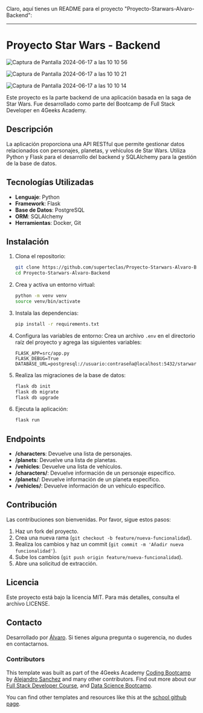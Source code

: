 Claro, aquí tienes un README para el proyecto "Proyecto-Starwars-Alvaro-Backend":

---

# Proyecto Star Wars - Backend

![Captura de Pantalla 2024-06-17 a las 10 10 56](https://github.com/superteclas/Proyecto-Starwars-Alvaro-Backend/assets/147168257/b53e7e49-26b0-43b4-90dd-1ca940da29d0)

![Captura de Pantalla 2024-06-17 a las 10 10 21](https://github.com/superteclas/Proyecto-Starwars-Alvaro-Backend/assets/147168257/216c9a8c-f07b-4c67-8de9-f0c0662eeab5)

![Captura de Pantalla 2024-06-17 a las 10 10 14](https://github.com/superteclas/Proyecto-Starwars-Alvaro-Backend/assets/147168257/4daf69b7-bdcc-41e7-843c-0191198c4d92)


Este proyecto es la parte backend de una aplicación basada en la saga de Star Wars. Fue desarrollado como parte del Bootcamp de Full Stack Developer en 4Geeks Academy.

## Descripción

La aplicación proporciona una API RESTful que permite gestionar datos relacionados con personajes, planetas, y vehículos de Star Wars. Utiliza Python y Flask para el desarrollo del backend y SQLAlchemy para la gestión de la base de datos.

## Tecnologías Utilizadas

- **Lenguaje**: Python
- **Framework**: Flask
- **Base de Datos**: PostgreSQL
- **ORM**: SQLAlchemy
- **Herramientas**: Docker, Git

## Instalación

1. Clona el repositorio:
   ```bash
   git clone https://github.com/superteclas/Proyecto-Starwars-Alvaro-Backend.git
   cd Proyecto-Starwars-Alvaro-Backend
   ```

2. Crea y activa un entorno virtual:
   ```bash
   python -m venv venv
   source venv/bin/activate
   ```

3. Instala las dependencias:
   ```bash
   pip install -r requirements.txt
   ```

4. Configura las variables de entorno:
   Crea un archivo `.env` en el directorio raíz del proyecto y agrega las siguientes variables:
   ```env
   FLASK_APP=src/app.py
   FLASK_DEBUG=True
   DATABASE_URL=postgresql://usuario:contraseña@localhost:5432/starwars
   ```

5. Realiza las migraciones de la base de datos:
   ```bash
   flask db init
   flask db migrate
   flask db upgrade
   ```

6. Ejecuta la aplicación:
   ```bash
   flask run
   ```

## Endpoints

- **/characters**: Devuelve una lista de personajes.
- **/planets**: Devuelve una lista de planetas.
- **/vehicles**: Devuelve una lista de vehículos.
- **/characters/<id>**: Devuelve información de un personaje específico.
- **/planets/<id>**: Devuelve información de un planeta específico.
- **/vehicles/<id>**: Devuelve información de un vehículo específico.

## Contribución

Las contribuciones son bienvenidas. Por favor, sigue estos pasos:
1. Haz un fork del proyecto.
2. Crea una nueva rama (`git checkout -b feature/nueva-funcionalidad`).
3. Realiza los cambios y haz un commit (`git commit -m 'Añadir nueva funcionalidad'`).
4. Sube los cambios (`git push origin feature/nueva-funcionalidad`).
5. Abre una solicitud de extracción.

## Licencia

Este proyecto está bajo la licencia MIT. Para más detalles, consulta el archivo LICENSE.

## Contacto

Desarrollado por [Álvaro](https://github.com/superteclas). Si tienes alguna pregunta o sugerencia, no dudes en contactarnos.



### Contributors

This template was built as part of the 4Geeks Academy [Coding Bootcamp](https://4geeksacademy.com/us/coding-bootcamp) by [Alejandro Sanchez](https://twitter.com/alesanchezr) and many other contributors. Find out more about our [Full Stack Developer Course](https://4geeksacademy.com/us/coding-bootcamps/part-time-full-stack-developer), and [Data Science Bootcamp](https://4geeksacademy.com/us/coding-bootcamps/datascience-machine-learning).

You can find other templates and resources like this at the [school github page](https://github.com/4geeksacademy/).
